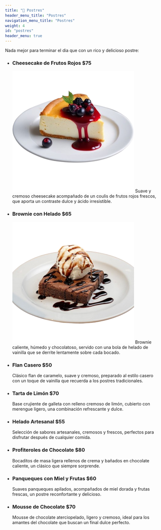 ```yaml
---
title: "🍰 Postres"
header_menu_title: "Postres"
navigation_menu_title: "Postres"
weight: 4
id: "postres"
header_menu: true
---
```


Nada mejor para terminar el dia que con un rico y delicioso postre:

- ### Cheesecake de Frutos Rojos **$75**
  ![Cheescake-FrutosRojos](/images/postres/chescake1.png)
  Suave y cremoso cheesecake acompañado de un coulis de frutos rojos frescos, que aporta un contraste dulce y ácido irresistible.

- ### Brownie con Helado **$65**
  ![Brownie-Helado](/images/postres/brownie-helado1.png)
  Brownie caliente, húmedo y chocolatoso, servido con una bola de helado de vainilla que se derrite lentamente sobre cada bocado.

- ### Flan Casero **$50**  
  Clásico flan de caramelo, suave y cremoso, preparado al estilo casero con un toque de vainilla que recuerda a los postres tradicionales.

- ### Tarta de Limón **$70**  
  Base crujiente de galleta con relleno cremoso de limón, cubierto con merengue ligero, una combinación refrescante y dulce.

- ### Helado Artesanal **$55**  
  Selección de sabores artesanales, cremosos y frescos, perfectos para disfrutar después de cualquier comida.

- ### Profiteroles de Chocolate **$80**  
  Bocaditos de masa ligera rellenos de crema y bañados en chocolate caliente, un clásico que siempre sorprende.

- ### Panqueques con Miel y Frutas **$60**  
  Suaves panqueques apilados, acompañados de miel dorada y frutas frescas, un postre reconfortante y delicioso.

- ### Mousse de Chocolate **$70**
  Mousse de chocolate aterciopelado, ligero y cremoso, ideal para los amantes del chocolate que buscan un final dulce perfecto.
